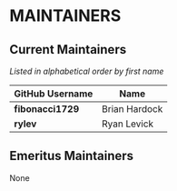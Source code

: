 # MAINTAINERS

## Current Maintainers

_Listed in alphabetical order by first name_

| GitHub Username | Name |
| --- | --- |
| **fibonacci1729** | Brian Hardock |
| **rylev** | Ryan Levick |

## Emeritus Maintainers

None
